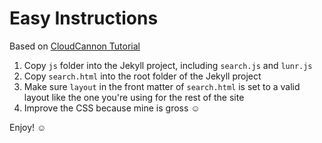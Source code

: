 # Easy Instructions

Based on [CloudCannon Tutorial](https://learn.cloudcannon.com/jekyll/jekyll-search-using-lunr-js/)

1. Copy ```js``` folder into the Jekyll project, including ```search.js``` and ```lunr.js```
2. Copy ```search.html``` into the root folder of the Jekyll project
3. Make sure ```layout``` in the front matter of ```search.html``` is set to a valid layout like the one you're using for the rest of the site
4. Improve the CSS because mine is gross ☺️

Enjoy! ☺️
